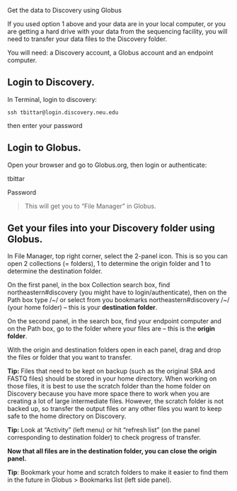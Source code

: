 Get the data to Discovery using Globus

If you used option 1 above and your data are in your local computer, or you are getting a hard drive with your data from the sequencing facility, you will need to transfer your data files to the Discovery folder.

You will need: a Discovery account, a Globus account and an endpoint computer.

## Login to Discovery.

In Terminal, login to discovery:

`ssh tbittar@login.discovery.neu.edu`

then enter your password

## Login to Globus.

Open your browser and go to Globus.org, then login or authenticate:

tbittar

Password

> This will get you to “File Manager” in Globus. 

## Get your files into your Discovery folder using Globus.

In File Manager, top right corner, select the 2-panel icon. This is so you can open 2 collections (= folders), 1 to determine the origin folder and 1 to determine the destination folder.

On the first panel, in the box Collection search box, find northeastern#discovery (you might have to login/authenticate), then on the Path box type /~/ or select from you bookmarks northeastern#discovery /~/ (your home folder) – this is your **destination folder**.

On the second panel, in the search box, find your endpoint computer and on the Path box, go to the folder where your files are – this is the **origin folder**.

With the origin and destination folders open in each panel, drag and drop the files or folder that you want to transfer.

**Tip:** Files that need to be kept on backup (such as the original SRA and FASTQ files) should be stored in your home directory. When working on those files, it is best to use the scratch folder than the home folder on Discovery because you have more space there to work when you are creating a lot of large intermediate files. However, the scratch folder is not backed up, so transfer the output files or any other files you want to keep safe to the home directory on Discovery.

**Tip:** Look at “Activity” (left menu) or hit “refresh list” (on the panel corresponding to destination folder) to check progress of transfer.

**Now that all files are in the destination folder, you can close the origin panel.**

**Tip**: Bookmark your home and scratch folders to make it easier to find them in the future in Globus > Bookmarks list (left side panel).

